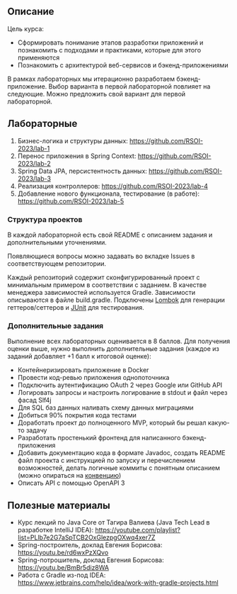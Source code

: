 ## Описание

Цель курса:
- Сформировать понимание этапов разработки приложений и познакомить с подходами и практиками, которые для этого применяются
- Познакомить с архитектурой веб-сервисов и бэкенд-приложениями

В рамках лабораторных мы итерационно разработаем бэкенд-приложение. Выбор варианта в первой лабораторной повлияет на следующие. Можно предложить свой вариант для первой лабораторной.

## Лабораторные

1. Бизнес-логика и структуры данных: https://github.com/RSOI-2023/lab-1
2. Перенос приложения в Spring Context: https://github.com/RSOI-2023/lab-2
3. Spring Data JPA, персистентность данных: https://github.com/RSOI-2023/lab-3
4. Реализация контроллеров: https://github.com/RSOI-2023/lab-4
5. Добавление нового функционала, тестирование (в работе): https://github.com/RSOI-2023/lab-5

### Структура проектов

В каждой лабораторной есть свой README с описанием задания и дополнительными уточнениями.

Появляющиеся вопросы можно задавать во вкладке Issues в соответствующем репозитории.

Каждый репозиторий содержит сконфигурированный проект с минимальным примером в соответствии с заданием.
В качестве менеджера зависимостей используется Gradle.
Зависимости описываются в файле build.gradle.
Подключены [Lombok](https://habr.com/ru/company/piter/blog/676394/) для генерации геттеров/сеттеров и [JUnit](https://habr.com/ru/post/590607/) для тестирования.

### Дополнительные задания

Выполнение всех лабораторных оценивается в 8 баллов. Для получения оценки выше, нужно выполнить дополнительные задания (каждое из заданий добавляет +1 балл к итоговой оценке):
- Контейнеризировать приложение в Docker
- Провести код-ревью приложения однопоточника
- Подключить аутентификацию OAuth 2 через Google или GitHub API
- Логировать запросы и настроить логирование в stdout и файл через фасад Slf4j
- Для SQL баз данных наливать схему данных миграциями
- Добиться 90% покрытия кода тестами
- Доработать проект до полноценного MVP, который бы решал какую-то задачу
- Разработать простенький фронтенд для написанного бэкенд-приложения
- Добавить документацию кода в формате Javadoc, создать README файл проекта с инструкцией по запуску и перечислением возможностей, делать логичные коммиты с понятным описанием (можно опираться на [конвенцию](https://www.conventionalcommits.org/en/v1.0.0/))
- Описать API с помощью OpenAPI 3


## Полезные материалы
- Курс лекций по Java Core от Тагира Валиева (Java Tech Lead в разработке IntelliJ IDEA): https://youtube.com/playlist?list=PLlb7e2G7aSpTCB2OxGlezpgOXwq4xer7Z
- Spring-построитель, доклад Евгения Борисова: https://youtu.be/rd6wxPzXQvo
- Spring-потрошитель, доклад Евгения Борисова: https://youtu.be/BmBr5diz8WA
- Работа с Gradle из-под IDEA: https://www.jetbrains.com/help/idea/work-with-gradle-projects.html
